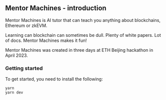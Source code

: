 ## Mentor Machines - introduction

Mentor Machines is AI tutor that can teach you anything about blockchains, Ethereum or zkEVM.

Learning can blockchain can sometimes be dull. Plenty of white papers. Lot of docs. Mentor Machines makes it fun!

Mentor Machines was created in three days at ETH Beijing hackathon in April 2023.

### Getting started

To get started, you need to install the following:

```
yarn
yarn dev
```
